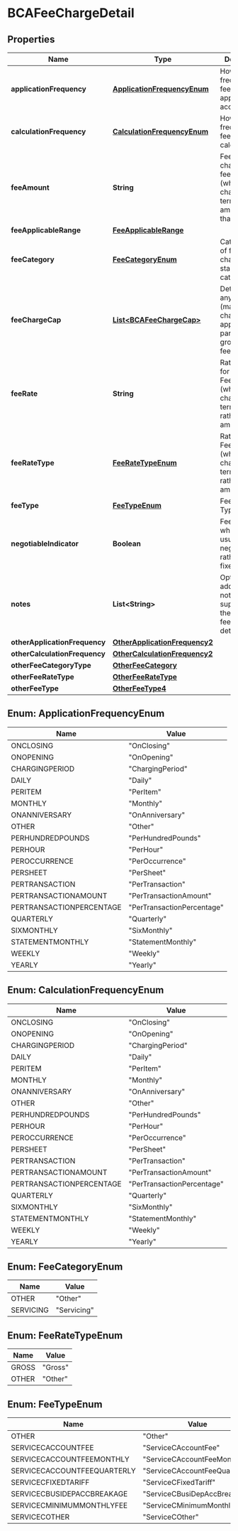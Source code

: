 
# BCAFeeChargeDetail

## Properties
Name | Type | Description | Notes
------------ | ------------- | ------------- | -------------
**applicationFrequency** | [**ApplicationFrequencyEnum**](#ApplicationFrequencyEnum) | How frequently the fee/charge is applied to the account | 
**calculationFrequency** | [**CalculationFrequencyEnum**](#CalculationFrequencyEnum) | How frequently the fee/charge is calculated |  [optional]
**feeAmount** | **String** | Fee Amount charged for a fee/charge (where it is charged in terms of an amount rather than a rate) |  [optional]
**feeApplicableRange** | [**FeeApplicableRange**](FeeApplicableRange.md) |  |  [optional]
**feeCategory** | [**FeeCategoryEnum**](#FeeCategoryEnum) | Categorisation of fees and charges into standard categories. | 
**feeChargeCap** | [**List&lt;BCAFeeChargeCap&gt;**](BCAFeeChargeCap.md) | Details about any caps (maximum charges) that apply to a particular or group of fee/charge |  [optional]
**feeRate** | **String** | Rate charged for Fee/Charge (where it is charged in terms of a rate rather than an amount) |  [optional]
**feeRateType** | [**FeeRateTypeEnum**](#FeeRateTypeEnum) | Rate type for Fee/Charge (where it is charged in terms of a rate rather than an amount) |  [optional]
**feeType** | [**FeeTypeEnum**](#FeeTypeEnum) | Fee/Charge Type | 
**negotiableIndicator** | **Boolean** | Fee/charge which is usually negotiable rather than a fixed amount |  [optional]
**notes** | **List&lt;String&gt;** | Optional additional notes to supplement the fee/charge details. |  [optional]
**otherApplicationFrequency** | [**OtherApplicationFrequency2**](OtherApplicationFrequency2.md) |  |  [optional]
**otherCalculationFrequency** | [**OtherCalculationFrequency2**](OtherCalculationFrequency2.md) |  |  [optional]
**otherFeeCategoryType** | [**OtherFeeCategory**](OtherFeeCategory.md) |  |  [optional]
**otherFeeRateType** | [**OtherFeeRateType**](OtherFeeRateType.md) |  |  [optional]
**otherFeeType** | [**OtherFeeType4**](OtherFeeType4.md) |  |  [optional]


<a name="ApplicationFrequencyEnum"></a>
## Enum: ApplicationFrequencyEnum
Name | Value
---- | -----
ONCLOSING | &quot;OnClosing&quot;
ONOPENING | &quot;OnOpening&quot;
CHARGINGPERIOD | &quot;ChargingPeriod&quot;
DAILY | &quot;Daily&quot;
PERITEM | &quot;PerItem&quot;
MONTHLY | &quot;Monthly&quot;
ONANNIVERSARY | &quot;OnAnniversary&quot;
OTHER | &quot;Other&quot;
PERHUNDREDPOUNDS | &quot;PerHundredPounds&quot;
PERHOUR | &quot;PerHour&quot;
PEROCCURRENCE | &quot;PerOccurrence&quot;
PERSHEET | &quot;PerSheet&quot;
PERTRANSACTION | &quot;PerTransaction&quot;
PERTRANSACTIONAMOUNT | &quot;PerTransactionAmount&quot;
PERTRANSACTIONPERCENTAGE | &quot;PerTransactionPercentage&quot;
QUARTERLY | &quot;Quarterly&quot;
SIXMONTHLY | &quot;SixMonthly&quot;
STATEMENTMONTHLY | &quot;StatementMonthly&quot;
WEEKLY | &quot;Weekly&quot;
YEARLY | &quot;Yearly&quot;


<a name="CalculationFrequencyEnum"></a>
## Enum: CalculationFrequencyEnum
Name | Value
---- | -----
ONCLOSING | &quot;OnClosing&quot;
ONOPENING | &quot;OnOpening&quot;
CHARGINGPERIOD | &quot;ChargingPeriod&quot;
DAILY | &quot;Daily&quot;
PERITEM | &quot;PerItem&quot;
MONTHLY | &quot;Monthly&quot;
ONANNIVERSARY | &quot;OnAnniversary&quot;
OTHER | &quot;Other&quot;
PERHUNDREDPOUNDS | &quot;PerHundredPounds&quot;
PERHOUR | &quot;PerHour&quot;
PEROCCURRENCE | &quot;PerOccurrence&quot;
PERSHEET | &quot;PerSheet&quot;
PERTRANSACTION | &quot;PerTransaction&quot;
PERTRANSACTIONAMOUNT | &quot;PerTransactionAmount&quot;
PERTRANSACTIONPERCENTAGE | &quot;PerTransactionPercentage&quot;
QUARTERLY | &quot;Quarterly&quot;
SIXMONTHLY | &quot;SixMonthly&quot;
STATEMENTMONTHLY | &quot;StatementMonthly&quot;
WEEKLY | &quot;Weekly&quot;
YEARLY | &quot;Yearly&quot;


<a name="FeeCategoryEnum"></a>
## Enum: FeeCategoryEnum
Name | Value
---- | -----
OTHER | &quot;Other&quot;
SERVICING | &quot;Servicing&quot;


<a name="FeeRateTypeEnum"></a>
## Enum: FeeRateTypeEnum
Name | Value
---- | -----
GROSS | &quot;Gross&quot;
OTHER | &quot;Other&quot;


<a name="FeeTypeEnum"></a>
## Enum: FeeTypeEnum
Name | Value
---- | -----
OTHER | &quot;Other&quot;
SERVICECACCOUNTFEE | &quot;ServiceCAccountFee&quot;
SERVICECACCOUNTFEEMONTHLY | &quot;ServiceCAccountFeeMonthly&quot;
SERVICECACCOUNTFEEQUARTERLY | &quot;ServiceCAccountFeeQuarterly&quot;
SERVICECFIXEDTARIFF | &quot;ServiceCFixedTariff&quot;
SERVICECBUSIDEPACCBREAKAGE | &quot;ServiceCBusiDepAccBreakage&quot;
SERVICECMINIMUMMONTHLYFEE | &quot;ServiceCMinimumMonthlyFee&quot;
SERVICECOTHER | &quot;ServiceCOther&quot;



